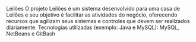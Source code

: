Leilões
O projeto Leilões é um sistema desenvolvido para uma casa de Leilões e seu objetivo é facilitar as atividades do negócio, oferecendo recursos que agilizam seus sistemas e controles que devem ser realizados diáriamente. 
Tecnologias utilizadas (exemplo: Java e MySQL): MySQL, NetBeans e GitBash
